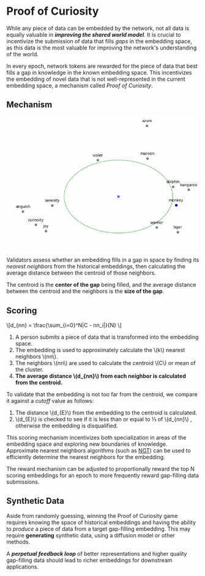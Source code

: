 # Proof of Curiosity

While any piece of data can be embedded by the network, not all data is equally valuable in ***improving the shared world model***. It is crucial to incentivize the submission of data that fills *gaps* in the embedding space, as this data is the most valuable for improving the network's understanding of the world.

In every epoch, network tokens are rewarded for the piece of data that best fills a gap in knowledge in the known embedding space. This incentivizes the embedding of novel data that is not well-represented in the current embedding space, a mechanism called *Proof of Curiosity*.

## Mechanism

![Proof of Curiosity](../images/proof_of_curiosity.png)

Validators assess whether an embedding fills in a gap in space by finding its *nearest neighbors* from the historical embeddings, then calculating the average distance between the centroid of those neighbors. 

The centroid is the **center of the gap** being filled, and the average distance between the centroid and the neighbors is the **size of the gap**.

## Scoring

\\[d_{nn} = \frac{\sum_{i=0}^N|C - nn_i|}{N} \\]

1. A person submits a piece of data that is transformed into the embedding space.
2. The embedding is used to approximately calculate the \\(k\\) nearest neighbors \\(nn\\).
3. The neighbors \\(nn\\) are used to calculate the centroid \\(C\\) or mean of the cluster.
4. **The average distance \\(d_{nn}\\) from each neighbor is calculated from the centroid.**

To validate that the embedding is not too far from the centroid, we compare it against a *cutoff* value as follows:
1. The distance \\(d_{E}\\)  from the embedding to the centroid is calculated.
2. \\(d_{E}\\)  is checked to see if it is less than or equal to ⅓ of \\(d_{nn}\\) , otherwise the embedding is disqualified.

This scoring mechanism incentivizes both specialization in areas of the embedding space and exploring new boundaries of knowledge. Approximate nearest neighbors algorithms (such as [NGT](https://opensource.com/article/19/10/ngt-open-source-library)) can be used to efficiently determine the nearest neighbors for the embedding. 

The reward mechanism can be adjusted to proportionally reward the top N scoring embeddings for an epoch to more frequently reward gap-filling data submissions.

## Synthetic Data

Aside from randomly guessing, winning the Proof of Curiosity game requires knowing the space of historical embeddings and having the ability to *produce* a piece of data from a target gap-filling embedding. This may require **generating** synthetic data, using a diffusion model or other methods.

A ***perpetual feedback loop*** of better representations and higher quality gap-filling data should lead to richer embeddings for downstream applications.